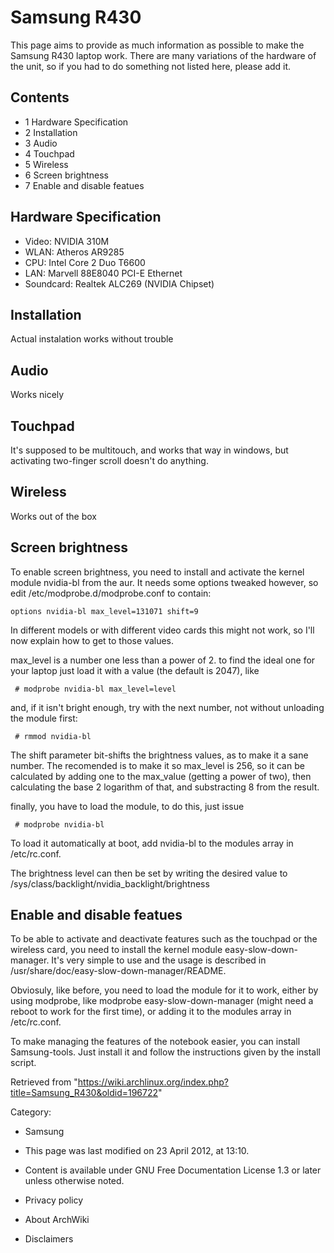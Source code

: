 Samsung R430
============

This page aims to provide as much information as possible to make the
Samsung R430 laptop work. There are many variations of the hardware of
the unit, so if you had to do something not listed here, please add it.

Contents
--------

-   1 Hardware Specification
-   2 Installation
-   3 Audio
-   4 Touchpad
-   5 Wireless
-   6 Screen brightness
-   7 Enable and disable featues

Hardware Specification
----------------------

-   Video: NVIDIA 310M
-   WLAN: Atheros AR9285
-   CPU: Intel Core 2 Duo T6600
-   LAN: Marvell 88E8040 PCI-E Ethernet
-   Soundcard: Realtek ALC269 (NVIDIA Chipset)

Installation
------------

Actual instalation works without trouble

Audio
-----

Works nicely

Touchpad
--------

It's supposed to be multitouch, and works that way in windows, but
activating two-finger scroll doesn't do anything.

Wireless
--------

Works out of the box

Screen brightness
-----------------

To enable screen brightness, you need to install and activate the kernel
module nvidia-bl from the aur. It needs some options tweaked however, so
edit /etc/modprobe.d/modprobe.conf to contain:

    options nvidia-bl max_level=131071 shift=9

In different models or with different video cards this might not work,
so I'll now explain how to get to those values.

max_level is a number one less than a power of 2. to find the ideal one
for your laptop just load it with a value (the default is 2047), like

     # modprobe nvidia-bl max_level=level

and, if it isn't bright enough, try with the next number, not without
unloading the module first:

     # rmmod nvidia-bl

The shift parameter bit-shifts the brightness values, as to make it a
sane number. The recomended is to make it so max_level is 256, so it can
be calculated by adding one to the max_value (getting a power of two),
then calculating the base 2 logarithm of that, and substracting 8 from
the result.

finally, you have to load the module, to do this, just issue

     # modprobe nvidia-bl

To load it automatically at boot, add nvidia-bl to the modules array in
/etc/rc.conf.

The brightness level can then be set by writing the desired value to
/sys/class/backlight/nvidia_backlight/brightness

Enable and disable featues
--------------------------

To be able to activate and deactivate features such as the touchpad or
the wireless card, you need to install the kernel module
easy-slow-down-manager. It's very simple to use and the usage is
described in /usr/share/doc/easy-slow-down-manager/README.

Obviosuly, like before, you need to load the module for it to work,
either by using modprobe, like modprobe easy-slow-down-manager (might
need a reboot to work for the first time), or adding it to the modules
array in /etc/rc.conf.

To make managing the features of the notebook easier, you can install
Samsung-tools. Just install it and follow the instructions given by the
install script.

Retrieved from
"https://wiki.archlinux.org/index.php?title=Samsung_R430&oldid=196722"

Category:

-   Samsung

-   This page was last modified on 23 April 2012, at 13:10.
-   Content is available under GNU Free Documentation License 1.3 or
    later unless otherwise noted.
-   Privacy policy
-   About ArchWiki
-   Disclaimers
